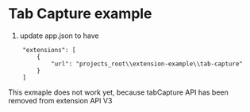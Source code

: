 # Tab Capture example


1. update app.json to have

~~~
	"extensions": [
		{
			"url": "projects_root\\extension-example\\tab-capture"
		}
	]
~~~

This exmaple does not work yet, because tabCapture API has been removed from extension API V3